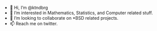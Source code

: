 - 👋 Hi, I’m @ktndbrg
- 👀 I’m interested in Mathematics, Statistics, and Computer related stuff.
- 💞️ I’m looking to collaborate on *BSD related projects.
- 📫 Reach me on twitter.

